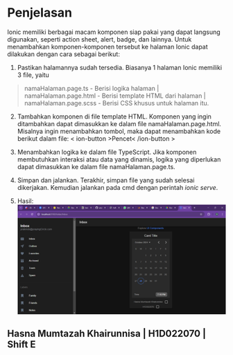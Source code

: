 # Penjelasan
Ionic memiliki berbagai macam komponen siap pakai yang dapat langsung digunakan, seperti action sheet, alert, badge, dan lainnya. Untuk menambahkan komponen-komponen tersebut ke halaman Ionic dapat dilakukan dengan cara sebagai berikut:
1. Pastikan halamannya sudah tersedia. 
Biasanya 1 halaman Ionic memiliki 3 file, yaitu
> namaHalaman.page.ts - Berisi logika halaman |
> namaHalaman.page.html - Berisi template HTML dari halaman |
> namaHalaman.page.scss - Berisi CSS khusus untuk halaman itu.

2. Tambahkan komponen di file template HTML.
Komponen yang ingin ditambahkan dapat dimasukkan ke dalam file namaHalaman.page.html. Misalnya ingin menambahkan tombol, maka dapat menambahkan kode berikut dalam file: 
< ion-button >Pencet< /ion-button >

3. Menambahkan logika ke dalam file TypeScript.
Jika komponen membutuhkan interaksi atau data yang dinamis, logika yang diperlukan dapat dimasukkan ke dalam file namaHalaman.page.ts.

4. Simpan dan jalankan.
Terakhir, simpan file yang sudah selesai dikerjakan. Kemudian jalankan pada cmd dengan perintah <i>ionic serve</i>.

5. Hasil: ![hasilnya](hasil.png)

## Hasna Mumtazah Khairunnisa | H1D022070 | Shift E
